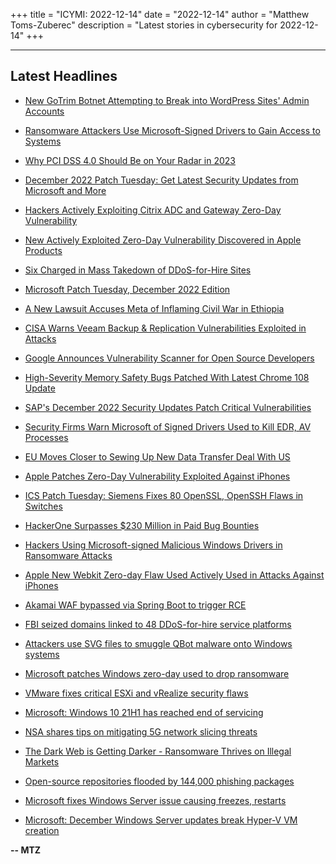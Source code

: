 +++
title = "ICYMI: 2022-12-14"
date = "2022-12-14"
author = "Matthew Toms-Zuberec"
description = "Latest stories in cybersecurity for 2022-12-14"
+++

---------------------------------------------------------------------------
## Latest Headlines
- [New GoTrim Botnet Attempting to Break into WordPress Sites' Admin Accounts](https://thehackernews.com/2022/12/new-gotrim-botnet-attempting-to-break.html)

- [Ransomware Attackers Use Microsoft-Signed Drivers to Gain Access to Systems](https://thehackernews.com/2022/12/ransomware-attackers-use-microsoft.html)

- [Why PCI DSS 4.0 Should Be on Your Radar in 2023](https://thehackernews.com/2022/12/why-pci-dss-40-should-be-on-your-radar.html)

- [December 2022 Patch Tuesday: Get Latest Security Updates from Microsoft and More](https://thehackernews.com/2022/12/december-2022-patch-tuesday-get-latest.html)

- [Hackers Actively Exploiting Citrix ADC and Gateway Zero-Day Vulnerability](https://thehackernews.com/2022/12/hackers-actively-exploiting-citrix-adc.html)

- [New Actively Exploited Zero-Day Vulnerability Discovered in Apple Products](https://thehackernews.com/2022/12/new-actively-exploited-zero-day.html)

- [Six Charged in Mass Takedown of DDoS-for-Hire Sites](https://krebsonsecurity.com/2022/12/six-charged-in-mass-takedown-of-ddos-for-hire-sites/)

- [Microsoft Patch Tuesday, December 2022 Edition](https://krebsonsecurity.com/2022/12/microsoft-patch-tuesday-december-2022-edition/)

- [A New Lawsuit Accuses Meta of Inflaming Civil War in Ethiopia](https://www.wired.com/story/meta-hate-speech-lawsuit-ethiopia/)

- [CISA Warns Veeam Backup & Replication Vulnerabilities Exploited in Attacks](https://www.securityweek.com/cisa-warns-veeam-backup-replication-vulnerabilities-exploited-attacks)

- [Google Announces Vulnerability Scanner for Open Source Developers](https://www.securityweek.com/google-announces-vulnerability-scanner-open-source-developers)

- [High-Severity Memory Safety Bugs Patched With Latest Chrome 108 Update](https://www.securityweek.com/high-severity-memory-safety-bugs-patched-latest-chrome-108-update)

- [SAP's December 2022 Security Updates Patch Critical Vulnerabilities](https://www.securityweek.com/saps-december-2022-security-updates-patch-critical-vulnerabilities)

- [Security Firms Warn Microsoft of Signed Drivers Used to Kill EDR, AV Processes](https://www.securityweek.com/security-firms-warn-microsoft-signed-drivers-used-kill-edr-av-processes)

- [EU Moves Closer to Sewing Up New Data Transfer Deal With US](https://www.securityweek.com/eu-moves-closer-sewing-new-data-transfer-deal-us)

- [Apple Patches Zero-Day Vulnerability Exploited Against iPhones](https://www.securityweek.com/apple-patches-zero-day-vulnerability-exploited-against-iphones)

- [ICS Patch Tuesday: Siemens Fixes 80 OpenSSL, OpenSSH Flaws in Switches](https://www.securityweek.com/ics-patch-tuesday-siemens-fixes-80-openssl-openssh-flaws-switches)

- [HackerOne Surpasses $230 Million in Paid Bug Bounties](https://www.securityweek.com/hackerone-surpasses-230-million-paid-bug-bounties)

- [Hackers Using Microsoft-signed Malicious Windows Drivers in Ransomware Attacks](https://cybersecuritynews.com/malicious-windows-drivers-in-ransomware-attacks/)

- [Apple New Webkit Zero-day Flaw Used Actively Used in Attacks Against iPhones](https://cybersecuritynews.com/apple-webkit-zero-day-flaw/)

- [Akamai WAF bypassed via Spring Boot to trigger RCE](https://portswigger.net/daily-swig/akamai-waf-bypassed-via-spring-boot-to-trigger-rce)

- [FBI seized domains linked to 48 DDoS-for-hire service platforms](https://www.bleepingcomputer.com/news/security/fbi-seized-domains-linked-to-48-ddos-for-hire-service-platforms/)

- [Attackers use SVG files to smuggle QBot malware onto Windows systems](https://www.bleepingcomputer.com/news/security/attackers-use-svg-files-to-smuggle-qbot-malware-onto-windows-systems/)

- [Microsoft patches Windows zero-day used to drop ransomware](https://www.bleepingcomputer.com/news/security/microsoft-patches-windows-zero-day-used-to-drop-ransomware/)

- [VMware fixes critical ESXi and vRealize security flaws](https://www.bleepingcomputer.com/news/security/vmware-fixes-critical-esxi-and-vrealize-security-flaws/)

- [Microsoft: Windows 10 21H1 has reached end of servicing](https://www.bleepingcomputer.com/news/microsoft/microsoft-windows-10-21h1-has-reached-end-of-servicing/)

- [NSA shares tips on mitigating 5G network slicing threats](https://www.bleepingcomputer.com/news/security/nsa-shares-tips-on-mitigating-5g-network-slicing-threats/)

- [The Dark Web is Getting Darker - Ransomware Thrives on Illegal Markets](https://www.bleepingcomputer.com/news/security/the-dark-web-is-getting-darker-ransomware-thrives-on-illegal-markets/)

- [Open-source repositories flooded by 144,000 phishing packages](https://www.bleepingcomputer.com/news/security/open-source-repositories-flooded-by-144-000-phishing-packages/)

- [Microsoft fixes Windows Server issue causing freezes, restarts](https://www.bleepingcomputer.com/news/microsoft/microsoft-fixes-windows-server-issue-causing-freezes-restarts/)

- [Microsoft: December Windows Server updates break Hyper-V VM creation](https://www.bleepingcomputer.com/news/microsoft/microsoft-december-windows-server-updates-break-hyper-v-vm-creation/)

**-- MTZ**